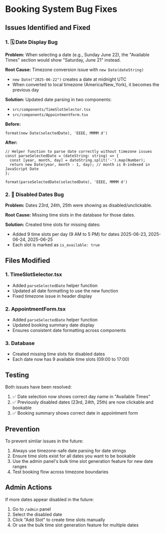 # Booking System Bug Fixes

## Issues Identified and Fixed

### 1. 🗓️ Date Display Bug
**Problem:** When selecting a date (e.g., Sunday June 22), the "Available Times" section would show "Saturday, June 21" instead.

**Root Cause:** Timezone conversion issue with `new Date(dateString)`
- `new Date("2025-06-22")` creates a date at midnight UTC
- When converted to local timezone (America/New_York), it becomes the previous day

**Solution:** Updated date parsing in two components:
- `src/components/TimeSlotSelector.tsx`
- `src/components/AppointmentForm.tsx`

**Before:**
```tsx
format(new Date(selectedDate), 'EEEE, MMMM d')
```

**After:**
```tsx
// Helper function to parse date correctly without timezone issues
const parseSelectedDate = (dateString: string) => {
  const [year, month, day] = dateString.split('-').map(Number);
  return new Date(year, month - 1, day); // month is 0-indexed in JavaScript Date
};

format(parseSelectedDate(selectedDate), 'EEEE, MMMM d')
```

### 2. 🚫 Disabled Dates Bug
**Problem:** Dates 23rd, 24th, 25th were showing as disabled/unclickable.

**Root Cause:** Missing time slots in the database for those dates.

**Solution:** Created time slots for missing dates:
- Added 9 time slots per day (9 AM to 5 PM) for dates 2025-06-23, 2025-06-24, 2025-06-25
- Each slot is marked as `is_available: true`

## Files Modified

### 1. TimeSlotSelector.tsx
- Added `parseSelectedDate` helper function
- Updated all date formatting to use the new function
- Fixed timezone issue in header display

### 2. AppointmentForm.tsx  
- Added `parseSelectedDate` helper function
- Updated booking summary date display
- Ensures consistent date formatting across components

### 3. Database
- Created missing time slots for disabled dates
- Each date now has 9 available time slots (09:00 to 17:00)

## Testing

Both issues have been resolved:
1. ✅ Date selection now shows correct day name in "Available Times"
2. ✅ Previously disabled dates (23rd, 24th, 25th) are now clickable and bookable
3. ✅ Booking summary shows correct date in appointment form

## Prevention

To prevent similar issues in the future:
1. Always use timezone-safe date parsing for date strings
2. Ensure time slots exist for all dates you want to be bookable
3. Use the admin panel's bulk time slot generation feature for new date ranges
4. Test booking flow across timezone boundaries

## Admin Actions

If more dates appear disabled in the future:
1. Go to `/admin` panel
2. Select the disabled date
3. Click "Add Slot" to create time slots manually
4. Or use the bulk time slot generation feature for multiple dates

